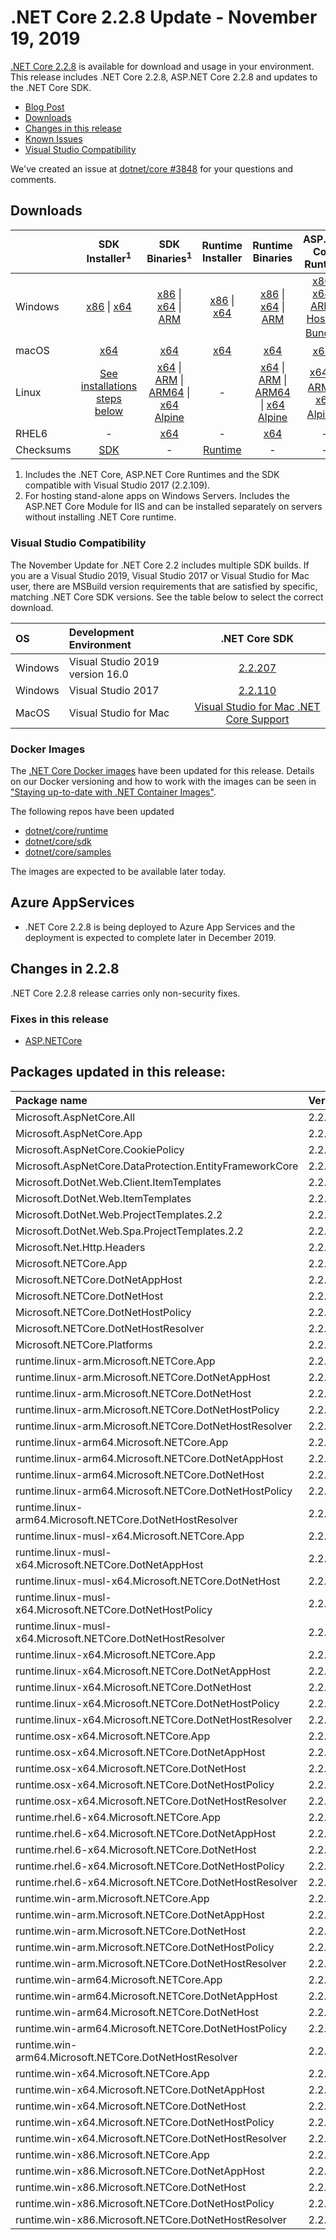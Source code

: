 # .NET Core 2.2.8 Update - November 19, 2019

[.NET Core 2.2.8](https://dotnet.microsoft.com/download/dotnet-core/2.2) is available for download and usage in your environment. This release includes .NET Core 2.2.8, ASP.NET Core 2.2.8 and updates to the .NET Core SDK.

* [Blog Post][dotnet-blog]
* [Downloads](#downloads)
* [Changes in this release](#changes-in-228)
* [Known Issues](../2.2-known-issues.md)
* [Visual Studio Compatibility](#visual-studio-compatibility)

We've created an issue at [dotnet/core #3848](https://github.com/dotnet/core/issues/3848) for your questions and comments.


## Downloads

|           | SDK Installer<sup>1</sup>                        | SDK Binaries<sup>1</sup>                 | Runtime Installer                                        | Runtime Binaries                                 | ASP.NET Core Runtime           |
| --------- | :------------------------------------------:     | :----------------------:                 | :---------------------------:                            | :-------------------------:                      | :-----------------:            |
| Windows   | [x86][dotnet-sdk-win-x86.exe] \| [x64][dotnet-sdk-win-x64.exe] | [x86][dotnet-sdk-win-x86.zip] \| [x64][dotnet-sdk-win-x64.zip] \| [ARM][dotnet-sdk-win-arm.zip] | [x86][dotnet-runtime-win-x86.exe] \| [x64][dotnet-runtime-win-x64.exe] | [x86][dotnet-runtime-win-x86.zip] \| [x64][dotnet-runtime-win-x64.zip] \| [ARM][dotnet-runtime-win-arm.zip] | [x86][aspnetcore-runtime-win-x86.exe] \| [x64][aspnetcore-runtime-win-x64.exe] \| [ARM][aspnetcore-runtime-win-arm.zip] \| <br> [Hosting Bundle][dotnet-hosting-win.exe]<sup>2</sup> |
| macOS     | [x64][dotnet-sdk-osx-x64.pkg]  | [x64][dotnet-sdk-osx-x64.tar.gz]     | [x64][dotnet-runtime-osx-x64.pkg] | [x64][dotnet-runtime-osx-x64.tar.gz] | [x64][aspnetcore-runtime-osx-x64.tar.gz]<sup>1</sup>
| Linux     | [See installations steps below][linux-install]   | [x64][dotnet-sdk-linux-x64.tar.gz] \| [ARM][dotnet-sdk-linux-arm.tar.gz] \| [ARM64][dotnet-sdk-linux-arm64.tar.gz] \| [x64 Alpine][dotnet-sdk-linux-musl-x64.tar.gz] | - | [x64][dotnet-runtime-linux-x64.tar.gz] \| [ARM][dotnet-runtime-linux-arm.tar.gz] \| [ARM64][dotnet-runtime-linux-arm64.tar.gz] \| [x64 Alpine][dotnet-runtime-linux-musl-x64.tar.gz] | [x64][aspnetcore-runtime-linux-x64.tar.gz]<sup>1</sup>  \| [ARM][aspnetcore-runtime-linux-arm.tar.gz]<sup>1</sup> \| [x64 Alpine][aspnetcore-runtime-linux-musl-x64.tar.gz]<sup>1</sup> |
| RHEL6     | -                                                | [x64][dotnet-sdk-rhel.6-x64.tar.gz]                    | -                                                        | [x64][dotnet-runtime-rhel.6-x64.tar.gz] | - |
| Checksums | [SDK][checksums-sdk]                             | -                                        | [Runtime][checksums-runtime]                             | - | - |

1. Includes the .NET Core, ASP.NET Core Runtimes and the SDK compatible with Visual Studio 2017 (2.2.109).
2. For hosting stand-alone apps on Windows Servers. Includes the ASP.NET Core Module for IIS and can be installed separately on servers without installing .NET Core runtime.

### Visual Studio Compatibility

The November Update for .NET Core 2.2 includes multiple SDK builds. If you are a Visual Studio 2019, Visual Studio 2017 or Visual Studio for Mac user, there are MSBuild version requirements that are satisfied by specific, matching .NET Core SDK versions. See the table below to select the correct download. 

| OS | Development Environment | .NET Core SDK |
| :-- | :-- | :--: |
| Windows | Visual Studio 2019 version 16.0 | [2.2.207](2.2.207-download.md) |
| Windows | Visual Studio 2017 | [2.2.110](#downloads) |
| MacOS | Visual Studio for Mac | [Visual Studio for Mac .NET Core Support](https://docs.microsoft.com/en-us/visualstudio/mac/net-core-support) |

### Docker Images

The [.NET Core Docker images](https://hub.docker.com/r/microsoft/dotnet/) have been updated for this release. Details on our Docker versioning and how to work with the images can be seen in ["Staying up-to-date with .NET Container Images"](https://blogs.msdn.microsoft.com/dotnet/2018/06/18/staying-up-to-date-with-net-container-images/).

The following repos have been updated

* [dotnet/core/runtime](https://hub.docker.com/_/microsoft-dotnet-core-runtime/)
* [dotnet/core/sdk](https://hub.docker.com/_/microsoft-dotnet-core-sdk/)
* [dotnet/core/samples](https://hub.docker.com/_/microsoft-dotnet-core-samples)

The images are expected to be available later today.

## Azure AppServices

* .NET Core 2.2.8 is being deployed to Azure App Services and the deployment is expected to complete later in December 2019.

## Changes in 2.2.8

.NET Core 2.2.8 release carries only non-security fixes.

### Fixes in this release

* [ASP.NETCore](https://github.com/search?q=is:pr+label:Servicing-approved+milestone:2.2.8)

## Packages updated in this release:

Package name | Version
:----------- | :------------------
Microsoft.AspNetCore.All                                | 2.2.8
Microsoft.AspNetCore.App                                | 2.2.8
Microsoft.AspNetCore.CookiePolicy                       | 2.2.8
Microsoft.AspNetCore.DataProtection.EntityFrameworkCore | 2.2.8
Microsoft.DotNet.Web.Client.ItemTemplates               | 2.2.8
Microsoft.DotNet.Web.ItemTemplates                      | 2.2.8
Microsoft.DotNet.Web.ProjectTemplates.2.2               | 2.2.8
Microsoft.DotNet.Web.Spa.ProjectTemplates.2.2           | 2.2.8
Microsoft.Net.Http.Headers                              | 2.2.8
Microsoft.NETCore.App                                       | 2.2.8
Microsoft.NETCore.DotNetAppHost                             | 2.2.8
Microsoft.NETCore.DotNetHost                                | 2.2.8
Microsoft.NETCore.DotNetHostPolicy                          | 2.2.8
Microsoft.NETCore.DotNetHostResolver                        | 2.2.8
Microsoft.NETCore.Platforms | 2.2.4
runtime.linux-arm.Microsoft.NETCore.App                     | 2.2.8
runtime.linux-arm.Microsoft.NETCore.DotNetAppHost           | 2.2.8
runtime.linux-arm.Microsoft.NETCore.DotNetHost              | 2.2.8
runtime.linux-arm.Microsoft.NETCore.DotNetHostPolicy        | 2.2.8
runtime.linux-arm.Microsoft.NETCore.DotNetHostResolver      | 2.2.8
runtime.linux-arm64.Microsoft.NETCore.App                   | 2.2.8
runtime.linux-arm64.Microsoft.NETCore.DotNetAppHost         | 2.2.8
runtime.linux-arm64.Microsoft.NETCore.DotNetHost            | 2.2.8
runtime.linux-arm64.Microsoft.NETCore.DotNetHostPolicy      | 2.2.8
runtime.linux-arm64.Microsoft.NETCore.DotNetHostResolver    | 2.2.8
runtime.linux-musl-x64.Microsoft.NETCore.App                | 2.2.8
runtime.linux-musl-x64.Microsoft.NETCore.DotNetAppHost      | 2.2.8
runtime.linux-musl-x64.Microsoft.NETCore.DotNetHost         | 2.2.8
runtime.linux-musl-x64.Microsoft.NETCore.DotNetHostPolicy   | 2.2.8
runtime.linux-musl-x64.Microsoft.NETCore.DotNetHostResolver | 2.2.8
runtime.linux-x64.Microsoft.NETCore.App                     | 2.2.8
runtime.linux-x64.Microsoft.NETCore.DotNetAppHost           | 2.2.8
runtime.linux-x64.Microsoft.NETCore.DotNetHost              | 2.2.8
runtime.linux-x64.Microsoft.NETCore.DotNetHostPolicy        | 2.2.8
runtime.linux-x64.Microsoft.NETCore.DotNetHostResolver      | 2.2.8
runtime.osx-x64.Microsoft.NETCore.App                       | 2.2.8
runtime.osx-x64.Microsoft.NETCore.DotNetAppHost             | 2.2.8
runtime.osx-x64.Microsoft.NETCore.DotNetHost                | 2.2.8
runtime.osx-x64.Microsoft.NETCore.DotNetHostPolicy          | 2.2.8
runtime.osx-x64.Microsoft.NETCore.DotNetHostResolver        | 2.2.8
runtime.rhel.6-x64.Microsoft.NETCore.App                    | 2.2.8
runtime.rhel.6-x64.Microsoft.NETCore.DotNetAppHost          | 2.2.8
runtime.rhel.6-x64.Microsoft.NETCore.DotNetHost             | 2.2.8
runtime.rhel.6-x64.Microsoft.NETCore.DotNetHostPolicy       | 2.2.8
runtime.rhel.6-x64.Microsoft.NETCore.DotNetHostResolver     | 2.2.8
runtime.win-arm.Microsoft.NETCore.App                       | 2.2.8
runtime.win-arm.Microsoft.NETCore.DotNetAppHost             | 2.2.8
runtime.win-arm.Microsoft.NETCore.DotNetHost                | 2.2.8
runtime.win-arm.Microsoft.NETCore.DotNetHostPolicy          | 2.2.8
runtime.win-arm.Microsoft.NETCore.DotNetHostResolver        | 2.2.8
runtime.win-arm64.Microsoft.NETCore.App                     | 2.2.8
runtime.win-arm64.Microsoft.NETCore.DotNetAppHost           | 2.2.8
runtime.win-arm64.Microsoft.NETCore.DotNetHost              | 2.2.8
runtime.win-arm64.Microsoft.NETCore.DotNetHostPolicy        | 2.2.8
runtime.win-arm64.Microsoft.NETCore.DotNetHostResolver      | 2.2.8
runtime.win-x64.Microsoft.NETCore.App                       | 2.2.8
runtime.win-x64.Microsoft.NETCore.DotNetAppHost             | 2.2.8
runtime.win-x64.Microsoft.NETCore.DotNetHost                | 2.2.8
runtime.win-x64.Microsoft.NETCore.DotNetHostPolicy          | 2.2.8
runtime.win-x64.Microsoft.NETCore.DotNetHostResolver        | 2.2.8
runtime.win-x86.Microsoft.NETCore.App                       | 2.2.8
runtime.win-x86.Microsoft.NETCore.DotNetAppHost             | 2.2.8
runtime.win-x86.Microsoft.NETCore.DotNetHost                | 2.2.8
runtime.win-x86.Microsoft.NETCore.DotNetHostPolicy          | 2.2.8
runtime.win-x86.Microsoft.NETCore.DotNetHostResolver        | 2.2.8


[blob-runtime]: https://dotnetcli.blob.core.windows.net/dotnet/Runtime/
[blob-sdk]: https://dotnetcli.blob.core.windows.net/dotnet/Sdk/
[release-notes]: https://github.com/dotnet/core/blob/master/release-notes/2.2/2.2.8/2.2.8.md


[checksums-runtime]: https://dotnetcli.blob.core.windows.net/dotnet/checksums/2.2.8-sha.txt
[checksums-sdk]: https://dotnetcli.blob.core.windows.net/dotnet/checksums/2.2.8-sha.txt

[linux-install]: https://docs.microsoft.com/dotnet/core/install/linux
[linux-setup]: https://github.com/dotnet/core/blob/master/Documentation/linux-setup.md
[dotnet-blog]: https://devblogs.microsoft.com/dotnet/net-core-November-2019/



[//]: # ( Runtime 2.2.8)
[dotnet-runtime-linux-arm.tar.gz]: https://download.visualstudio.microsoft.com/download/pr/97595553-470b-45bc-842d-aff8da46d4c4/46ee25ac85e4844df0e7f0fb9229755c/dotnet-runtime-2.2.8-linux-arm.tar.gz
[dotnet-runtime-linux-arm64.tar.gz]: https://download.visualstudio.microsoft.com/download/pr/8595cc08-1588-4e28-b765-1201b447c99b/342cf07ff5e3adb396d17da2de0d359b/dotnet-runtime-2.2.8-linux-arm64.tar.gz
[dotnet-runtime-linux-musl-x64.tar.gz]: https://download.visualstudio.microsoft.com/download/pr/f5e25e07-9934-4323-9f8b-164e2a829063/d95bd8e5f1dd52168ebf4fb9594507b1/dotnet-runtime-2.2.8-linux-musl-x64.tar.gz
[dotnet-runtime-linux-x64.tar.gz]: https://download.visualstudio.microsoft.com/download/pr/3fbca771-e7d3-45bf-8e77-cfc1c5c41810/e118d44f5a6df21714abd8316e2e042b/dotnet-runtime-2.2.8-linux-x64.tar.gz
[dotnet-runtime-osx-x64.pkg]: https://download.visualstudio.microsoft.com/download/pr/fcec560f-0ae9-4d60-8528-13a11150805a/97c10e386a0cb1a7c2312fcf7bf87823/dotnet-runtime-2.2.8-osx-x64.pkg
[dotnet-runtime-osx-x64.tar.gz]: https://download.visualstudio.microsoft.com/download/pr/bbd4e493-6eed-45e8-90ed-7be0f1270c7a/2d19adb63887d3b02301361117bbe4f5/dotnet-runtime-2.2.8-osx-x64.tar.gz
[dotnet-runtime-rhel.6-x64.tar.gz]: https://download.visualstudio.microsoft.com/download/pr/fcefad8a-38da-4f06-8039-8b6053cd5d84/4548d460aac1744ad6ddd253bbb4422d/dotnet-runtime-2.2.8-rhel.6-x64.tar.gz
[dotnet-runtime-win-arm.zip]: https://download.visualstudio.microsoft.com/download/pr/584be079-dde5-465d-9f9b-04183458dd07/a666047a3ae292cb97d74e466320e600/dotnet-runtime-2.2.8-win-arm.zip
[dotnet-runtime-win-x64.exe]: https://download.visualstudio.microsoft.com/download/pr/4e14a32d-cf57-42ce-964f-fa40c7d11dde/95cf2d91312fc495bc25ad9137d42698/dotnet-runtime-2.2.8-win-x64.exe
[dotnet-runtime-win-x64.zip]: https://download.visualstudio.microsoft.com/download/pr/79365951-b51b-487e-a03c-6ffeb3a5f3ad/ce9eb59ba8a76621d5e76614b0c9e97d/dotnet-runtime-2.2.8-win-x64.zip
[dotnet-runtime-win-x86.exe]: https://download.visualstudio.microsoft.com/download/pr/930685bc-ac92-4149-b4f0-b0b26d480418/c03bbed24f87e66281b5ff99ceecbb0b/dotnet-runtime-2.2.8-win-x86.exe
[dotnet-runtime-win-x86.zip]: https://download.visualstudio.microsoft.com/download/pr/33751b42-f854-4d55-b2ff-3f0d09a88cf7/0c268c32f7730e90bd0a370be6699bf6/dotnet-runtime-2.2.8-win-x86.zip

[//]: # ( WindowsDesktop 2.2.8)

[//]: # ( ASP 2.2.8)
[aspnetcore-runtime-linux-arm.tar.gz]: https://download.visualstudio.microsoft.com/download/pr/9fcb0171-11d7-40e6-a2e8-2357813bf6bd/becdd52523d5a6782ded8febd2c487a0/aspnetcore-runtime-2.2.8-linux-arm.tar.gz
[aspnetcore-runtime-linux-musl-x64.tar.gz]: https://download.visualstudio.microsoft.com/download/pr/981063ac-98de-4622-9da7-c9df5a2547b5/ebc5edcac0759ad87f478c92f36a9a0c/aspnetcore-runtime-2.2.8-linux-musl-x64.tar.gz
[aspnetcore-runtime-linux-x64.tar.gz]: https://download.visualstudio.microsoft.com/download/pr/e716faa4-345c-45a7-bd1f-860cdf422b75/fa8e57167f3bd4bf20b8b60992cf184f/aspnetcore-runtime-2.2.8-linux-x64.tar.gz
[aspnetcore-runtime-osx-x64.tar.gz]: https://download.visualstudio.microsoft.com/download/pr/e73aa371-90fd-488c-805a-649a324ea853/611a4a5bd4da4a950387eea27e0b588a/aspnetcore-runtime-2.2.8-osx-x64.tar.gz
[aspnetcore-runtime-win-arm.zip]: https://download.visualstudio.microsoft.com/download/pr/344af0cd-5fd8-427b-a438-b94d1973fdcc/54291ccaa6049a63a811bb52d0eb94e6/aspnetcore-runtime-2.2.8-win-arm.zip
[aspnetcore-runtime-win-x64.exe]: https://download.visualstudio.microsoft.com/download/pr/068d05e8-a0cf-4584-9422-b77f34f1e98e/de70e92721a05c6148619993cbf1376b/aspnetcore-runtime-2.2.8-win-x64.exe
[aspnetcore-runtime-win-x64.zip]: https://download.visualstudio.microsoft.com/download/pr/acf18dce-9e6a-4a39-a1c7-e503c09e4086/f2c6e01ef9bb44c4beb905d82bb7ebac/aspnetcore-runtime-2.2.8-win-x64.zip
[aspnetcore-runtime-win-x86.exe]: https://download.visualstudio.microsoft.com/download/pr/53eefcbe-83a9-42ce-b529-9ef7672c5508/b3e9c4afc183b447044703dbc8edf71d/aspnetcore-runtime-2.2.8-win-x86.exe
[aspnetcore-runtime-win-x86.zip]: https://download.visualstudio.microsoft.com/download/pr/295249c5-35e1-4688-a9f4-9096989d70c1/c6cd5d342e754d2cff6f61645c4e84ae/aspnetcore-runtime-2.2.8-win-x86.zip
[dotnet-hosting-win.exe]: https://download.visualstudio.microsoft.com/download/pr/ba001109-03c6-45ef-832c-c4dbfdb36e00/e3413f9e47e13f1e4b1b9cf2998bc613/dotnet-hosting-2.2.8-win.exe

[//]: # ( SDK 2.2.110 )
[dotnet-sdk-linux-arm.tar.gz]: https://download.visualstudio.microsoft.com/download/pr/8cbe9c20-2e88-43dc-8d9a-27da95e5a1e7/d580d095fc8d236d7db15336668d9173/dotnet-sdk-2.2.110-linux-arm.tar.gz
[dotnet-sdk-linux-arm64.tar.gz]: https://download.visualstudio.microsoft.com/download/pr/06413d6a-e12b-41fc-91cf-d88a6f97a5c1/5a32f67fe5ad0457309cf8e0fa52f2b8/dotnet-sdk-2.2.110-linux-arm64.tar.gz
[dotnet-sdk-linux-musl-x64.tar.gz]: https://download.visualstudio.microsoft.com/download/pr/17b53621-992d-4805-9feb-93cc34662c5f/c83ef9c56200b4d333b18c48f9054437/dotnet-sdk-2.2.110-linux-musl-x64.tar.gz
[dotnet-sdk-linux-x64.tar.gz]: https://download.visualstudio.microsoft.com/download/pr/42f39f2f-3f24-4340-8c57-0a3133620c21/0a353696275b00cbddc9f60069867cfc/dotnet-sdk-2.2.110-linux-x64.tar.gz
[dotnet-sdk-osx-x64.pkg]: https://download.visualstudio.microsoft.com/download/pr/7db9e4c2-7118-4c13-8689-4193e4c91aed/a783f5cad3c017097bc123b478eee2a3/dotnet-sdk-2.2.110-osx-x64.pkg
[dotnet-sdk-osx-x64.tar.gz]: https://download.visualstudio.microsoft.com/download/pr/f2d70b94-7b76-49c7-917f-758e71135305/24dc05dad28e067500762516d4a8d514/dotnet-sdk-2.2.110-osx-x64.tar.gz
[dotnet-sdk-rhel.6-x64.tar.gz]: https://download.visualstudio.microsoft.com/download/pr/c7a67baf-9c6b-4fdf-8b58-c3e554c6802f/87fbc4a569b2c5ddca8c4933346ff56d/dotnet-sdk-2.2.110-rhel.6-x64.tar.gz
[dotnet-sdk-win-arm.zip]: https://download.visualstudio.microsoft.com/download/pr/c466f96a-d612-4f1c-9b4f-5bb3f658d5a7/38f300421101aa06bb58de9f8651de7e/dotnet-sdk-2.2.110-win-arm.zip
[dotnet-sdk-win-x64.exe]: https://download.visualstudio.microsoft.com/download/pr/78969d24-673f-4515-9544-1dd5bcda5411/beda84891a9a085cecd9bff855fdd082/dotnet-sdk-2.2.110-win-x64.exe
[dotnet-sdk-win-x64.zip]: https://download.visualstudio.microsoft.com/download/pr/246c4b65-5a51-4294-8ce3-181aefd60e94/5169a50a00d4c56abe20ef1c1325ceff/dotnet-sdk-2.2.110-win-x64.zip
[dotnet-sdk-win-x86.exe]: https://download.visualstudio.microsoft.com/download/pr/1af1c7ed-74dc-4772-8e8c-146e54a47b2f/162c9a7e45ea5080a3f4085d8684b7b9/dotnet-sdk-2.2.110-win-x86.exe
[dotnet-sdk-win-x86.zip]: https://download.visualstudio.microsoft.com/download/pr/513e3f1e-2ff8-48d9-bc2a-0e60b19eca72/4a780ab4d4fe4ce5e7777d25d973e1b7/dotnet-sdk-2.2.110-win-x86.zip

[//]: # ( Symbols )
